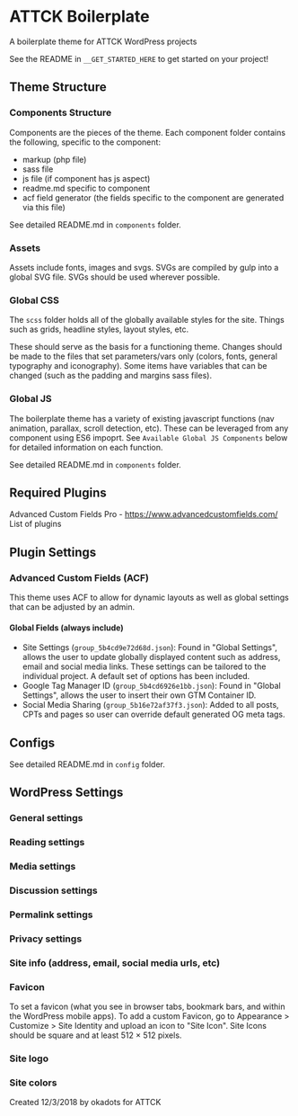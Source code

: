 # ATTCK Boilerplate
A boilerplate theme for ATTCK WordPress projects

See the README in `__GET_STARTED_HERE` to get started on your project!

## Theme Structure

### Components Structure
Components are the pieces of the theme.  Each component folder contains the following, specific to the component:
- markup (php file)
- sass file
- js file (if component has js aspect)
- readme.md specific to component
- acf field generator (the fields specific to the component are generated via this file)

See detailed README.md in `components` folder.

### Assets
Assets include fonts, images and svgs. SVGs are compiled by gulp into a global SVG file. SVGs should be used wherever possible.

### Global CSS
The `scss` folder holds all of the globally available styles for the site. Things such as grids, headline styles, layout styles, etc. 

These should serve as the basis for a functioning theme. Changes should be made to the files that set parameters/vars only (colors, fonts, general typography and iconography). Some items have variables that can be changed (such as the padding and margins sass files). 

### Global JS
The boilerplate theme has a variety of existing javascript functions (nav animation, parallax, scroll detection, etc). These can be leveraged from any component using ES6 impoprt. See `Available Global JS Components` below for detailed information on each function.

See detailed README.md in `components` folder.

## Required Plugins
Advanced Custom Fields Pro - https://www.advancedcustomfields.com/
List of plugins

## Plugin Settings
### Advanced Custom Fields (ACF)
This theme uses ACF to allow for dynamic layouts as well as global settings that can be adjusted by an admin.

#### Global Fields (always include)
- Site Settings (`group_5b4cd9e72d68d.json`): Found in "Global Settings", allows the user to update globally displayed content such as address, email and social media links. These settings can be tailored to the individual project. A default set of options has been included. 
- Google Tag Manager ID (`group_5b4cd6926e1bb.json`): Found in "Global Settings", allows the user to insert their own GTM Container ID. 
- Social Media Sharing (`group_5b16e72af37f3.json`): Added to all posts, CPTs and pages so user can override default generated OG meta tags. 

## Configs
See detailed README.md in `config` folder.

## WordPress Settings
### General settings
### Reading settings
### Media settings
### Discussion settings
### Permalink settings
### Privacy settings

### Site info (address, email, social media urls, etc)
### Favicon
To set a favicon (what you see in browser tabs, bookmark bars, and within the WordPress mobile apps). To add a custom Favicon, go to Appearance > Customize > Site Identity and upload an icon to "Site Icon". Site Icons should be square and at least 512 × 512 pixels.

### Site logo
### Site colors





Created 12/3/2018 by okadots for ATTCK
